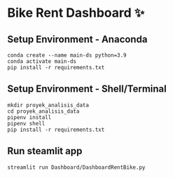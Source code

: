 # Bike Rent Dashboard ✨

## Setup Environment - Anaconda
```
conda create --name main-ds python=3.9
conda activate main-ds
pip install -r requirements.txt
```

## Setup Environment - Shell/Terminal
```
mkdir proyek_analisis_data
cd proyek_analisis_data
pipenv install
pipenv shell
pip install -r requirements.txt
```

## Run steamlit app
```
streamlit run Dashboard/DashboardRentBike.py
```
